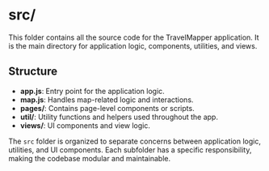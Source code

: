 # src/

This folder contains all the source code for the TravelMapper application. It is the main directory for application logic, components, utilities, and views.

## Structure

- **app.js**: Entry point for the application logic.
- **map.js**: Handles map-related logic and interactions.
- **pages/**: Contains page-level components or scripts.
- **util/**: Utility functions and helpers used throughout the app.
- **views/**: UI components and view logic.

The `src` folder is organized to separate concerns between application logic, utilities, and UI components. Each subfolder has a specific responsibility, making the codebase modular and maintainable.
